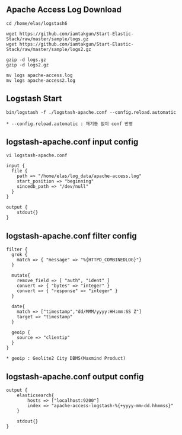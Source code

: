
## Apache Access Log Download

    cd /home/elas/logstash6
    
    wget https://github.com/iamtakgun/Start-Elastic-Stack/raw/master/sample/logs.gz
    wget https://github.com/iamtakgun/Start-Elastic-Stack/raw/master/sample/logs2.gz
    
    gzip -d logs.gz
    gzip -d logs2.gz
    
    mv logs apache-access.log
    mv logs apache-access2.log
    
## Logstash Start

    bin/logstash -f ./logstash-apache.conf --config.reload.automatic
    
    * --config.reload.automatic : 재기동 없이 conf 반영 

## logstash-apache.conf input config

    vi logstash-apache.conf
    
    input {
      file {
        path => "/home/elas/log_data/apache-access.log"
        start_position => "beginning"
        sincedb_path => "/dev/null"
      }
    }
    
    output {
        stdout{}
    }

## logstash-apache.conf filter config

    filter {
      grok {
        match => { "message" => "%{HTTPD_COMBINEDLOG}"}
      }
  
      mutate{
        remove_field => [ "auth", "ident" ]
        convert => { "bytes" => "integer" }
        convert => { "response" => "integer" }
      }
  
      date{
        match => ["timestamp","dd/MMM/yyyy:HH:mm:SS Z"]
        target => "timestamp"
      }
  
      geoip {
        source => "clientip"
      }
    }
    
    * geoip : Geolite2 City DBMS(Maxmind Product)
    
## logstash-apache.conf output config

    output {
        elasticsearch{
            hosts => ["localhost:9200"]
            index => "apache-access-logstash-%{+yyyy-mm-dd.hhmmss}"
        }
        
        stdout{}
    }
